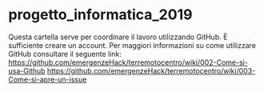 # progetto_informatica_2019
Questa cartella serve per coordinare il lavoro utilizzando GitHub.
È sufficiente creare un account.
Per maggiori informazioni su come utilizzare GitHub consultare il seguente link: https://github.com/emergenzeHack/terremotocentro/wiki/002-Come-si-usa-Github
https://github.com/emergenzeHack/terremotocentro/wiki/003-Come-si-apre-un-issue
